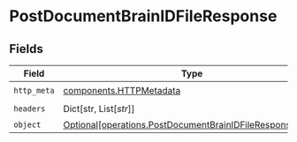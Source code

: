 # PostDocumentBrainIDFileResponse


## Fields

| Field                                                                                                                      | Type                                                                                                                       | Required                                                                                                                   | Description                                                                                                                |
| -------------------------------------------------------------------------------------------------------------------------- | -------------------------------------------------------------------------------------------------------------------------- | -------------------------------------------------------------------------------------------------------------------------- | -------------------------------------------------------------------------------------------------------------------------- |
| `http_meta`                                                                                                                | [components.HTTPMetadata](../../models/components/httpmetadata.md)                                                         | :heavy_check_mark:                                                                                                         | N/A                                                                                                                        |
| `headers`                                                                                                                  | Dict[str, List[*str*]]                                                                                                     | :heavy_check_mark:                                                                                                         | N/A                                                                                                                        |
| `object`                                                                                                                   | [Optional[operations.PostDocumentBrainIDFileResponseBody]](../../models/operations/postdocumentbrainidfileresponsebody.md) | :heavy_minus_sign:                                                                                                         | OK                                                                                                                         |